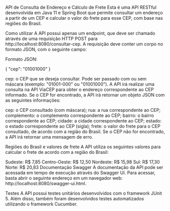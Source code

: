 API de Consulta de Endereço e Cálculo de Frete
Esta é uma API RESTful desenvolvida em Java 11 e Spring Boot que permite consultar um endereço a partir de um CEP e calcular o valor do frete para esse CEP, com base nas regiões do Brasil.

Como utilizar
A API possui apenas um endpoint, que deve ser chamado através de uma requisição HTTP POST para http://localhost:8080/consultar-cep. A requisição deve conter um corpo no formato JSON, com o seguinte campo:

Formato JSON:

{
    "cep": "01001000"
}

cep: o CEP que se deseja consultar. Pode ser passado com ou sem máscara (exemplo: "01001-000" ou "01001000").
A API irá realizar uma consulta na API ViaCEP para obter o endereço correspondente ao CEP informado. Se o CEP for encontrado, a API irá retornar um objeto JSON com as seguintes informações:

cep: o CEP consultado (com máscara);
rua: a rua correspondente ao CEP;
complemento: o complemento correspondente ao CEP;
bairro: o bairro correspondente ao CEP;
cidade: a cidade correspondente ao CEP;
estado: o estado correspondente ao CEP (sigla);
frete: o valor do frete para o CEP consultado, de acordo com a região do Brasil.
Se o CEP não for encontrado, a API irá retornar uma mensagem de erro.

Regiões do Brasil e valores de frete
A API utiliza os seguintes valores para calcular o frete de acordo com a região do Brasil:

Sudeste: R$ 7,85
Centro-Oeste: R$ 12,50
Nordeste: R$ 15,98
Sul: R$ 17,30
Norte: R$ 20,83
Documentação Swagger
A documentação da API pode ser acessada em tempo de execução através do Swagger UI. Para acessar, basta abrir o seguinte endereço em um navegador web: http://localhost:8080/swagger-ui.html.

Testes
A API possui testes unitários desenvolvidos com o framework JUnit 5. Além disso, também foram desenvolvidos testes automatizados utilizando o framework Cucumber.
